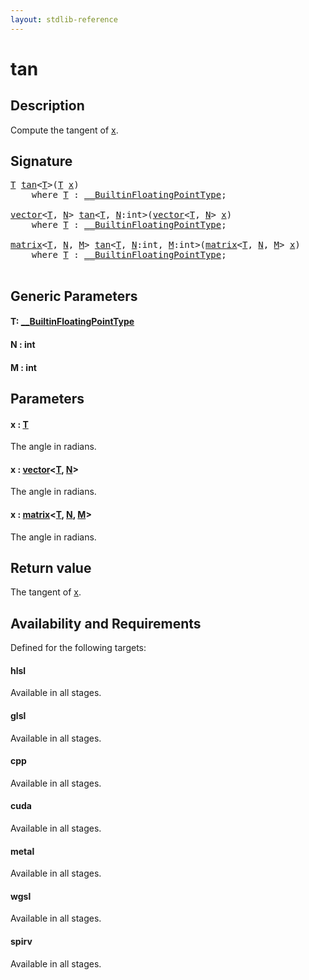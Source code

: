 ```yaml
---
layout: stdlib-reference
---
```


# tan

## Description

Compute the tangent of <span class='code'><a href="tan.html#decl-x" class="code_param">x</a></span>.



## Signature 

<pre>
<a href="tan.html#typeparam-T" class="code_type">T</a> <a href="tan.html">tan</a>&lt;<a href="tan.html#typeparam-T" class="code_type">T</a>&gt;(<a href="tan.html#typeparam-T" class="code_type">T</a> <a href="tan.html#decl-x" class="code_param">x</a>)
    <span class='code_keyword'>where</span> <a href="tan.html#typeparam-T" class="code_type">T</a> : <a href="../interfaces/0_builtinfloatingpointtype-029hm/index.html" class="code_type">__BuiltinFloatingPointType</a>;

<a href="../types/vector/index.html" class="code_type">vector</a>&lt;<a href="tan.html#typeparam-T" class="code_type">T</a>, <a href="tan.html#decl-N" class="code_var">N</a>&gt; <a href="tan.html">tan</a>&lt;<a href="tan.html#typeparam-T" class="code_type">T</a>, <a href="tan.html#decl-N" class="code_var">N</a>:<span class="code_keyword">int</span>&gt;(<a href="../types/vector/index.html" class="code_type">vector</a>&lt;<a href="tan.html#typeparam-T" class="code_type">T</a>, <a href="tan.html#decl-N" class="code_var">N</a>&gt; <a href="tan.html#decl-x" class="code_param">x</a>)
    <span class='code_keyword'>where</span> <a href="tan.html#typeparam-T" class="code_type">T</a> : <a href="../interfaces/0_builtinfloatingpointtype-029hm/index.html" class="code_type">__BuiltinFloatingPointType</a>;

<a href="../types/matrix/index.html" class="code_type">matrix</a>&lt;<a href="tan.html#typeparam-T" class="code_type">T</a>, <a href="tan.html#decl-N" class="code_var">N</a>, <a href="tan.html#decl-M" class="code_var">M</a>&gt; <a href="tan.html">tan</a>&lt;<a href="tan.html#typeparam-T" class="code_type">T</a>, <a href="tan.html#decl-N" class="code_var">N</a>:<span class="code_keyword">int</span>, <a href="tan.html#decl-M" class="code_var">M</a>:<span class="code_keyword">int</span>&gt;(<a href="../types/matrix/index.html" class="code_type">matrix</a>&lt;<a href="tan.html#typeparam-T" class="code_type">T</a>, <a href="tan.html#decl-N" class="code_var">N</a>, <a href="tan.html#decl-M" class="code_var">M</a>&gt; <a href="tan.html#decl-x" class="code_param">x</a>)
    <span class='code_keyword'>where</span> <a href="tan.html#typeparam-T" class="code_type">T</a> : <a href="../interfaces/0_builtinfloatingpointtype-029hm/index.html" class="code_type">__BuiltinFloatingPointType</a>;

</pre>

## Generic Parameters

####  <a id="typeparam-T"></a>T: [\_\_BuiltinFloatingPointType](../interfaces/0_builtinfloatingpointtype-029hm/index)
####  <a id="decl-N"></a>N  : int
####  <a id="decl-M"></a>M  : int

## Parameters

####  <a id="decl-x"></a>x  : [T](tan#typeparam-T)
The angle in radians.

####  <a id="decl-x"></a>x  : [vector](../types/vector/index)\<[T](../types/vector/index#typeparam-T), [N](../types/vector/index#decl-N)\>
The angle in radians.

####  <a id="decl-x"></a>x  : [matrix](../types/matrix/index)\<[T](../types/matrix/t-0), [N](../types/matrix/index#decl-N), [M](../types/matrix/index#decl-M)\>
The angle in radians.


## Return value
The tangent of <span class='code'><a href="tan.html#decl-x" class="code_param">x</a></span>.


## Availability and Requirements

Defined for the following targets:

#### hlsl
Available in all stages.

#### glsl
Available in all stages.

#### cpp
Available in all stages.

#### cuda
Available in all stages.

#### metal
Available in all stages.

#### wgsl
Available in all stages.

#### spirv
Available in all stages.




